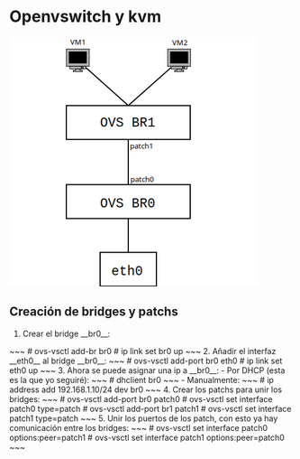 # Openvswitch y kvm
![alt_tag](images/diagrama1.png?raw_true "Esquema de trabajo")
## Creación de bridges y patchs
<ol>
<li>Crear el bridge __br0__:</li>
</ol>
~~~
# ovs-vsctl add-br br0
# ip link set br0 up
~~~
2. Añadir el interfaz __eth0__ al bridge __br0__:
~~~
# ovs-vsctl add-port br0 eth0
# ip link set eth0 up
~~~
3. Ahora se puede asignar una ip a __br0__:
- Por DHCP (esta es la que yo seguiré):
~~~
# dhclient br0
~~~
- Manualmente:
~~~
# ip address add 192.168.1.10/24 dev br0
~~~
4. Crear los patchs para unir los bridges:
~~~
# ovs-vsctl add-port br0 patch0
# ovs-vsctl set interface patch0 type=patch
# ovs-vsctl add-port br1 patch1
# ovs-vsctl set interface patch1 type=patch
~~~
5. Unir los puertos de los patch, con esto ya hay comunicación entre los bridges:
~~~
# ovs-vsctl set interface patch0 options:peer=patch1 
# ovs-vsctl set interface patch1 options:peer=patch0 
~~~
